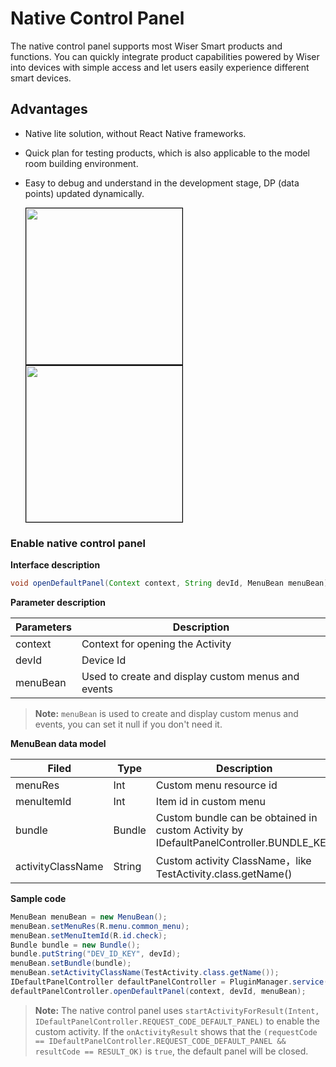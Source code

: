 # Native Control Panel
The native control panel supports most Wiser Smart products and functions. You can quickly integrate product capabilities powered by Wiser into devices with simple access and let users easily experience different smart devices.

## Advantages

* Native lite solution, without React Native frameworks.
* Quick plan for testing products, which is also applicable to the model room building environment.
* Easy to debug and understand in the development stage, DP (data points) updated dynamically.

	<p> <img src="https://airtake-public-data-1254153901.cos.ap-shanghai.myqcloud.com/goat/20210218/55df2d386223476ea4ea1a1cb646820e.jpg" width = "250" / style='vertical-align:middle; display:inline;border:1px solid black'>	<img src="https://airtake-public-data-1254153901.cos.ap-shanghai.myqcloud.com/goat/20210218/1c25a3bc99d14d99b9c98bb4a9cc3138.jpg" width = "250" / style='vertical-align:middle; display:inline;border:1px solid black'> </p>

### Enable native control panel

**Interface description**

```java
void openDefaultPanel(Context context, String devId, MenuBean menuBean);
```

**Parameter description**

| Parameters | Description |
| ---- | ---- |
| context | Context for opening the Activity |
| devId | Device Id |
| menuBean | Used to create and display custom menus and events |

> **Note:** `menuBean` is used to create and display custom menus and events, you can set it null if you don't need it.

**MenuBean data model**

| Filed | Type | Description |
| ---- | ---- | ---- |
| menuRes | Int | Custom menu resource id |
| menuItemId | Int | Item id in custom menu |
| bundle | Bundle | Custom bundle can be obtained in custom Activity by IDefaultPanelController.BUNDLE_KEY |
| activityClassName | String | Custom activity ClassName，like TestActivity.class.getName() |

**Sample code**

```java
MenuBean menuBean = new MenuBean();
menuBean.setMenuRes(R.menu.common_menu);
menuBean.setMenuItemId(R.id.check);
Bundle bundle = new Bundle();
bundle.putString("DEV_ID_KEY", devId);
menuBean.setBundle(bundle);
menuBean.setActivityClassName(TestActivity.class.getName());
IDefaultPanelController defaultPanelController = PluginManager.service(IDefaultPanelController.class);
defaultPanelController.openDefaultPanel(context, devId, menuBean);
```

> **Note:** The native control panel uses `startActivityForResult(Intent, IDefaultPanelController.REQUEST_CODE_DEFAULT_PANEL)` to enable the custom activity. If the `onActivityResult` shows that the `(requestCode == IDefaultPanelController.REQUEST_CODE_DEFAULT_PANEL && resultCode == RESULT_OK)` is `true`, the default panel will be closed.